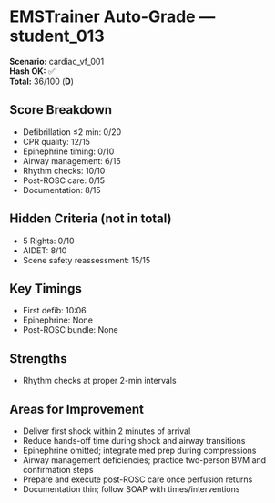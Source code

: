 # EMSTrainer Auto-Grade — student_013
**Scenario:** cardiac_vf_001  
**Hash OK:** ✅  
**Total:** 36/100 (**D**)

## Score Breakdown
- Defibrillation ≤2 min: 0/20
- CPR quality: 12/15
- Epinephrine timing: 0/10
- Airway management: 6/15
- Rhythm checks: 10/10
- Post-ROSC care: 0/15
- Documentation: 8/15

## Hidden Criteria (not in total)
- 5 Rights: 0/10
- AIDET: 8/10
- Scene safety reassessment: 15/15

## Key Timings
- First defib: 10:06
- Epinephrine: None
- Post-ROSC bundle: None

## Strengths
- Rhythm checks at proper 2-min intervals

## Areas for Improvement
- Deliver first shock within 2 minutes of arrival
- Reduce hands-off time during shock and airway transitions
- Epinephrine omitted; integrate med prep during compressions
- Airway management deficiencies; practice two-person BVM and confirmation steps
- Prepare and execute post-ROSC care once perfusion returns
- Documentation thin; follow SOAP with times/interventions